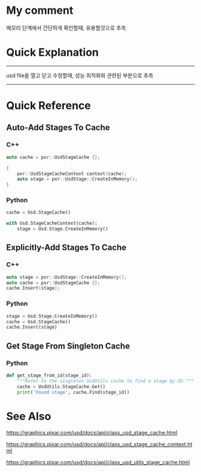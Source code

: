 # My comment

메모리 단계에서 간단하게 확인할때, 유용할것으로 추측

# Quick Explanation
---

usd file을 열고 닫고 수정할때, 성능 최적화와 관련된 부분으로 추측

---

# Quick Reference
## Auto-Add Stages To Cache
### C++
```cpp
auto cache = pxr::UsdStageCache {};

{
    pxr::UsdStageCacheContext context(cache);
    auto stage = pxr::UsdStage::CreateInMemory();
}
```


### Python
```python
cache = Usd.StageCache()

with Usd.StageCacheContext(cache):
    stage = Usd.Stage.CreateInMemory()
```


## Explicitly-Add Stages To Cache
### C++
```cpp
auto stage = pxr::UsdStage::CreateInMemory();
auto cache = pxr::UsdStageCache {};
cache.Insert(stage);
```


### Python
```python
stage = Usd.Stage.CreateInMemory()
cache = Usd.StageCache()
cache.Insert(stage)
```


## Get Stage From Singleton Cache
### Python
```python
def get_stage_from_id(stage_id):
    """Refer to the singleton UsdUtils cache to find a stage by-ID."""
    cache = UsdUtils.StageCache.Get()
    print('Found stage', cache.Find(stage_id))
```


# See Also
https://graphics.pixar.com/usd/docs/api/class_usd_stage_cache.html

https://graphics.pixar.com/usd/docs/api/class_usd_stage_cache_context.html

https://graphics.pixar.com/usd/docs/api/class_usd_utils_stage_cache.html
